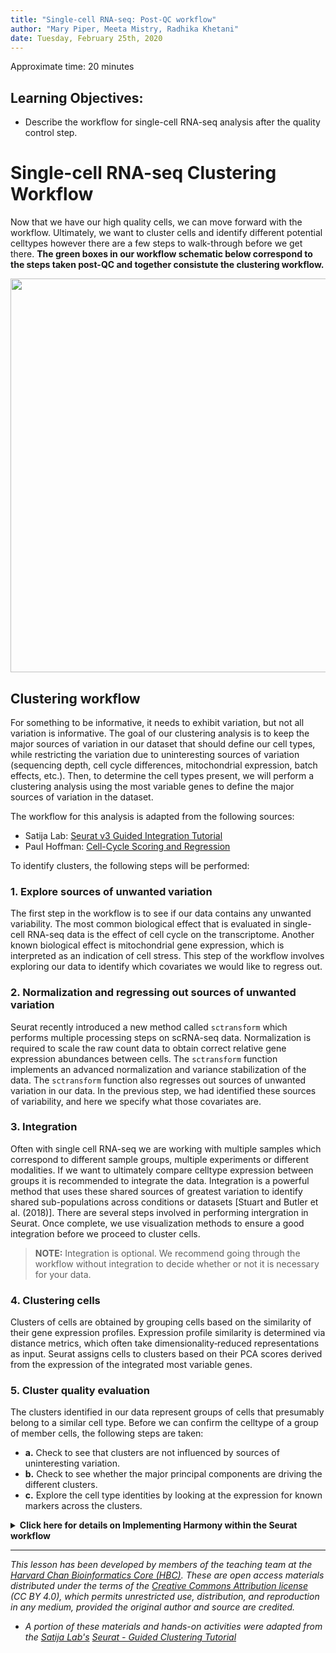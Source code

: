 ```yaml
---
title: "Single-cell RNA-seq: Post-QC workflow"
author: "Mary Piper, Meeta Mistry, Radhika Khetani"
date: Tuesday, February 25th, 2020
---
```


Approximate time: 20 minutes

## Learning Objectives:

* Describe the workflow for single-cell RNA-seq analysis after the quality control step.


# Single-cell RNA-seq Clustering Workflow

Now that we have our high quality cells, we can move forward with the workflow. Ultimately, we want to cluster cells and identify different potential celltypes however there are a few steps to walk-through before we get there. **The green boxes in our workflow schematic below correspond to the steps taken post-QC and together consistute the clustering workflow.**

<p align="center">
<img src="../img/sc_workflow_2022.jpg" width="630">
</p>

## Clustering workflow

For something to be informative, it needs to exhibit variation, but not all variation is informative. The goal of our clustering analysis is to keep the major sources of variation in our dataset that should define our cell types, while restricting the variation due to uninteresting sources of variation (sequencing depth, cell cycle differences, mitochondrial expression, batch effects, etc.). Then, to determine the cell types present, we will perform a clustering analysis using the most variable genes to define the major sources of variation in the dataset. 

The workflow for this analysis is adapted from the following sources:

- Satija Lab: [Seurat v3 Guided Integration Tutorial](https://satijalab.org/seurat/v3.0/immune_alignment.html)
- Paul Hoffman: [Cell-Cycle Scoring and Regression](http://satijalab.org/seurat/cell_cycle_vignette.html)

To identify clusters, the following steps will be performed:


### 1. Explore sources of unwanted variation

The first step in the workflow is to see if our data contains any unwanted variability. The most common biological effect that is evaluated in single-cell RNA-seq data is the effect of cell cycle on the transcriptome. Another known biological effect is mitochondrial gene expression, which is interpreted as an indication of cell stress. This step of the workflow involves exploring our data to identify which covariates we would like to regress out. 

### 2. Normalization and regressing out sources of unwanted variation

Seurat recently introduced a new method called `sctransform` which performs multiple processing steps on scRNA-seq data. Normalization is required to scale the raw count data to obtain correct relative gene expression abundances between cells. The `sctransform` function implements an advanced normalization and variance stabilization of the data. The `sctransform` function also regresses out sources of unwanted variation in our data. In the previous step, we had identified these sources of variability, and here we specify what those covariates are. 

### 3. Integration

Often with single cell RNA-seq we are working with multiple samples which correspond to different sample groups, multiple experiments or different modalities. If we want to ultimately compare celltype expression between groups it is recommended to integrate the data. Integration is a powerful method that uses these shared sources of greatest variation to identify shared sub-populations across conditions or datasets [Stuart and Butler et al. (2018)]. There are several steps involved in performing intergration in Seurat. Once complete, we use visualization methods to ensure a good integration before we proceed to cluster cells.

> **NOTE:** Integration is optional. We recommend going through the workflow without integration to decide whether or not it is necessary for your data. 

### 4. Clustering cells

Clusters of cells are obtained by grouping cells based on the similarity of their gene expression profiles. Expression profile similarity is determined via distance metrics, which often take dimensionality‐reduced representations as input. Seurat assigns cells to clusters based on their PCA scores derived from the expression of the integrated most variable genes. 

### 5. Cluster quality evaluation

The clusters identified in our data represent groups of cells that presumably belong to a similar cell type. Before we can confirm the celltype of a group of member cells, the following steps are taken:

   * **a.** Check to see that clusters are not influenced by sources of uninteresting variation.
   * **b.** Check to see whether the major principal components are driving the different clusters.
   * **c.** Explore the cell type identities by looking at the expression for known markers across the clusters. 


<details> 
<summary><b>Click here for details on Implementing Harmony within the Seurat workflow</b></summary>
In practice, we can easily use Harmony within our Seurat workflow. To perform integration, <code>Harmony</code> takes as input a <i>merged</i> Seurat object, containing data that has been appropriately normalized (i.e. here, normalized using <code>SCTransform</code>) and for which highly variable features and PCs are defined.

There are <b>2 ways to create the input</b>:

<ol><li><b>Merge the <i>raw</i> Seurat objects</b> for all samples to integrate; then perform normalization, variable feature selection and PC calculation on this merged object (workflow recommended by <code>Harmony</code> developers)<br></li>

<li>Perform (SCT) normalization independently on each sample and find integration features across samples using Seurat; then <b>merge these normalized Seurat objects</b>, set variable features manually to integration features, and finally calculate PCs on this merged object (workflow best reflecting recommendations for application of <code>SCTransform</code>)</li></ol><br>

In the first scenario, assuming <code>raw_seurat_list</code> is a list of N samples containing raw data that have only undergone QC filtering, we would thus run the following code:

<pre>
# Merge raw samples
merged_seurat <- merge(x = raw_seurat_list[[1]],
		       y = raw_seurat_list[2:length(raw_seurat_list)],
		       merge.data = TRUE)<br>

# Perform log-normalization and feature selection, as well as SCT normalization on global object
merged_seurat <- merged_seurat %>%
    NormalizeData() %>%
    FindVariableFeatures(selection.method = "vst", nfeatures = 2000) %>% 
    ScaleData() %>%
    SCTransform(vars.to.regress = c("mitoRatio"))<br>

# Calculate PCs using variable features determined by SCTransform (3000 by default)
merged_seurat <- RunPCA(merged_seurat, assay = "SCT", npcs = 50)
</pre>

In the second scenario, assuming <code>norm_seurat_list</code> is a list of N samples similar to our <code>split_seurat</code> object, i.e. containing data that have been normalized as demonstrated in the previous lecture on SCT normalization, we would thus run the following code:

<pre>
# Find most variable features across samples to integrate
integ_features <- SelectIntegrationFeatures(object.list = norm_seurat_list, nfeatures = 3000)<br>

# Merge normalized samples
merged_seurat <- merge(x = norm_seurat_list[[1]],
		       y = norm_seurat_list[2:length(raw_seurat_list)],
		       merge.data = TRUE)
DefaultAssay(merged_seurat) <- "SCT"<br>

# Manually set variable features of merged Seurat object
VariableFeatures(merged_seurat) <- integ_features<br>

# Calculate PCs using manually set variable features
merged_seurat <- RunPCA(merged_seurat, assay = "SCT", npcs = 50)
</pre>

<blockquote><i><b>NOTE:</b> As mentioned above, there is active discussion within the community regarding which of those 2 approaches to use (see for example <a href="https://github.com/immunogenomics/harmony/issues/41">here</a> and <a href="https://github.com/satijalab/sctransform/issues/55#issuecomment-633843730">here</a>). We recommend that you check GitHub forums to make your own opinion and for updates.</i></blockquote>

Regardless of the approach, we now have a merged Seurat object containing normalized data for all the samples we need to integrate, as well as defined variable features and PCs. 

One last thing we need to do before running <code>Harmony</code> is to <b>make sure that the metadata of our Seurat object contains one (or several) variable(s) describing the factor(s) we want to integrate on</b> (e.g. one variable for <code>sample_id</code>, one variable for <code>experiment_date</code>). 

We're then ready to run <code>Harmony</code>!

<pre>
harmonized_seurat <- RunHarmony(merged_seurat, 
				group.by.vars = c("sample_id", "experiment_date"), 
				reduction = "pca", assay.use = "SCT", reduction.save = "harmony")
</pre>

<blockquote><i><b>NOTE:</b> You can specify however many variables to integrate on using the <code>group.by.vars</code> parameter, although we would recommend keeping these to the minimum necessary for your study.</i></blockquote>

The line of code above adds a new reduction of 50 "harmony components" (~ corrected PCs) to our Seurat object, stored in <code>harmonized_seurat@reductions$harmony</code>.

To make sure our </code>Harmony</code> integration is reflected in the data visualization, we still need to generate a UMAP derived from these harmony embeddings instead of PCs:

<pre>
harmonized_seurat <- RunUMAP(harmonized_seurat, reduction = "harmony", assay = "SCT", dims = 1:40)
</pre>

Finally, when running the clustering analysis later on (see next lecture for details), we will also need to set the reduction to use as "harmony" (instead of "pca" by default).

<pre>
harmonized_seurat <- FindNeighbors(object = harmonized_seurat, reduction = "harmony")
harmonized_seurat <- FindClusters(harmonized_seurat, resolution = c(0.2, 0.4, 0.6, 0.8, 1.0, 1.2))
</pre>

The rest of the <code>Seurat</code> workflow and downstream analyses after integration using <code>Harmony</code> can then proceed without further amendments.
</details>

***


*This lesson has been developed by members of the teaching team at the [Harvard Chan Bioinformatics Core (HBC)](http://bioinformatics.sph.harvard.edu/). These are open access materials distributed under the terms of the [Creative Commons Attribution license](https://creativecommons.org/licenses/by/4.0/) (CC BY 4.0), which permits unrestricted use, distribution, and reproduction in any medium, provided the original author and source are credited.*

* *A portion of these materials and hands-on activities were adapted from the [Satija Lab's](https://satijalab.org/) [Seurat - Guided Clustering Tutorial](https://satijalab.org/seurat/pbmc3k_tutorial.html)*
